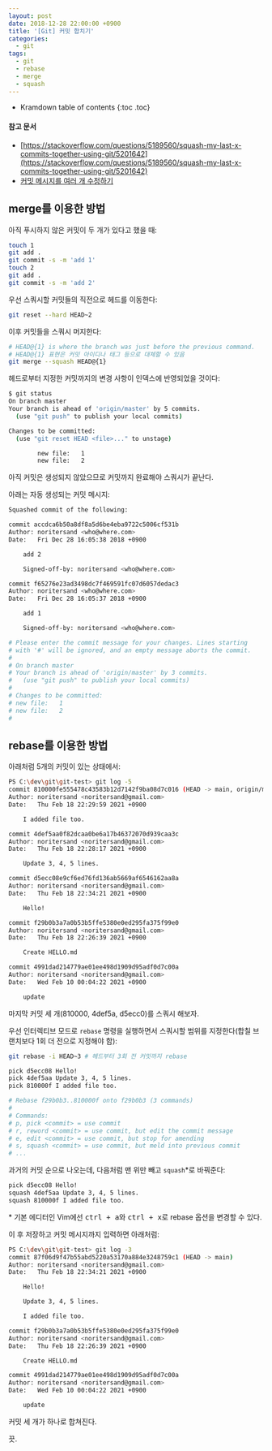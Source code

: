 ```yaml
---
layout: post
date: 2018-12-28 22:00:00 +0900
title: '[Git] 커밋 합치기'
categories:
  - git
tags:
  - git
  - rebase
  - merge
  - squash
---
```


* Kramdown table of contents
{:toc .toc}

#### 참고 문서

- [https://stackoverflow.com/questions/5189560/squash-my-last-x-commits-together-using-git/5201642](https://stackoverflow.com/questions/5189560/squash-my-last-x-commits-together-using-git/5201642)
- [커밋 메시지를 여러 개 수정하기](https://git-scm.com/book/ko/v2/Git-%EB%8F%84%EA%B5%AC-%ED%9E%88%EC%8A%A4%ED%86%A0%EB%A6%AC-%EB%8B%A8%EC%9E%A5%ED%95%98%EA%B8%B0#_changing_multiple)


## merge를 이용한 방법

아직 푸시하지 않은 커밋이 두 개가 있다고 했을 때:

```bash
touch 1
git add .
git commit -s -m 'add 1'
touch 2
git add .
git commit -s -m 'add 2'
```

우선 스쿼시할 커밋들의 직전으로 헤드를 이동한다:

```bash
git reset --hard HEAD~2
```

이후 커밋들을 스쿼시 머지한다:

```bash
# HEAD@{1} is where the branch was just before the previous command.
# HEAD@{1} 표현은 커밋 아이디나 태그 등으로 대체할 수 있음
git merge --squash HEAD@{1}
```

헤드로부터 지정한 커밋까지의 변경 사항이 인덱스에 반영되었을 것이다:

```bash
$ git status
On branch master
Your branch is ahead of 'origin/master' by 5 commits.
  (use "git push" to publish your local commits)

Changes to be committed:
  (use "git reset HEAD <file>..." to unstage)

        new file:   1
        new file:   2
```

아직 커밋은 생성되지 않았으므로 커밋까지 완료해야 스쿼시가 끝난다.

아래는 자동 생성되는 커밋 메시지:

```bash
Squashed commit of the following:

commit accdca6b50a8df8a5d6be4eba9722c5006cf531b
Author: noritersand <who@where.com>
Date:   Fri Dec 28 16:05:38 2018 +0900

    add 2

    Signed-off-by: noritersand <who@where.com>

commit f65276e23ad3498dc7f469591fc07d6057dedac3
Author: noritersand <who@where.com>
Date:   Fri Dec 28 16:05:37 2018 +0900

    add 1

    Signed-off-by: noritersand <who@where.com>

# Please enter the commit message for your changes. Lines starting
# with '#' will be ignored, and an empty message aborts the commit.
#
# On branch master
# Your branch is ahead of 'origin/master' by 3 commits.
#   (use "git push" to publish your local commits)
#
# Changes to be committed:
# new file:   1
# new file:   2
#

```


## rebase를 이용한 방법

아래처럼 5개의 커밋이 있는 상태에서:

```bash
PS C:\dev\git\git-test> git log -5
commit 810000fe555478c43583b12d7142f9ba08d7c016 (HEAD -> main, origin/main, origin/HEAD)
Author: noritersand <noritersand@gmail.com>
Date:   Thu Feb 18 22:29:59 2021 +0900

    I added file too.

commit 4def5aa0f82dcaa0be6a17b46372070d939caa3c
Author: noritersand <noritersand@gmail.com>
Date:   Thu Feb 18 22:28:17 2021 +0900

    Update 3, 4, 5 lines.

commit d5ecc08e9cf6ed76fd136ab5669af6546162aa8a
Author: noritersand <noritersand@gmail.com>
Date:   Thu Feb 18 22:34:21 2021 +0900

    Hello!

commit f29b0b3a7a0b53b5ffe5380e0ed295fa375f99e0
Author: noritersand <noritersand@gmail.com>
Date:   Thu Feb 18 22:26:39 2021 +0900

    Create HELLO.md

commit 4991dad214779ae01ee498d1909d95adf0d7c00a
Author: noritersand <noritersand@gmail.com>
Date:   Wed Feb 10 00:04:22 2021 +0900

    update
```

마지막 커밋 세 개(810000, 4def5a, d5ecc0)를 스쿼시 해보자.

우선 인터렉티브 모드로 `rebase` 명령을 실행하면서 스쿼시할 범위를 지정한다(합칠 브랜치보다 1회 더 전으로 지정해야 함):

```bash
git rebase -i HEAD~3 # 헤드부터 3회 전 커밋까지 rebase
```

```bash
pick d5ecc08 Hello!
pick 4def5aa Update 3, 4, 5 lines.
pick 810000f I added file too.

# Rebase f29b0b3..810000f onto f29b0b3 (3 commands)
#
# Commands:
# p, pick <commit> = use commit
# r, reword <commit> = use commit, but edit the commit message
# e, edit <commit> = use commit, but stop for amending
# s, squash <commit> = use commit, but meld into previous commit
# ...
```

과거의 커밋 순으로 나오는데, 다음처럼 맨 위만 빼고 `squash`\*로 바꿔준다:

```bash
pick d5ecc08 Hello!
squash 4def5aa Update 3, 4, 5 lines.
squash 810000f I added file too.
```

\* 기본 에디터인 Vim에선 <kbd>ctrl + a</kbd>와 <kbd>ctrl + x</kbd>로 rebase 옵션을 변경할 수 있다.

이 후 저장하고 커밋 메시지까지 입력하면 아래처럼:

```bash
PS C:\dev\git\git-test> git log -3
commit 87f06d9f47b55abd5220a53170a884e3248759c1 (HEAD -> main)
Author: noritersand <noritersand@gmail.com>
Date:   Thu Feb 18 22:34:21 2021 +0900

    Hello!

    Update 3, 4, 5 lines.

    I added file too.

commit f29b0b3a7a0b53b5ffe5380e0ed295fa375f99e0
Author: noritersand <noritersand@gmail.com>
Date:   Thu Feb 18 22:26:39 2021 +0900

    Create HELLO.md

commit 4991dad214779ae01ee498d1909d95adf0d7c00a
Author: noritersand <noritersand@gmail.com>
Date:   Wed Feb 10 00:04:22 2021 +0900

    update
```

커밋 세 개가 하나로 합쳐진다.

끗.
